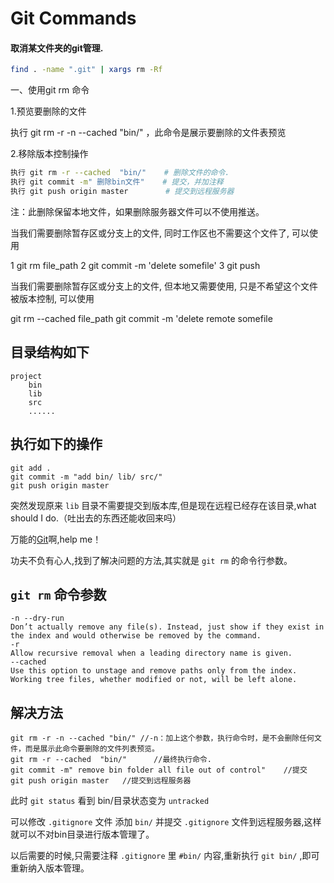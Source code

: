 # Git Commands

#### 取消某文件夹的git管理.

~~~bash
find . -name ".git" | xargs rm -Rf
~~~

一、使用git rm 命令

1.预览要删除的文件

执行 git rm -r -n --cached "bin/"   ，此命令是展示要删除的文件表预览

2.移除版本控制操作

```bash
执行 git rm -r --cached  "bin/"    # 删除文件的命令. 
执行 git commit -m" 删除bin文件"    # 提交，并加注释
执行 git push origin master   　　  # 提交到远程服务器
```

注：此删除保留本地文件，如果删除服务器文件可以不使用推送。


当我们需要删除暂存区或分支上的文件, 同时工作区也不需要这个文件了, 可以使用

1 git rm file_path
2 git commit -m 'delete somefile'
3 git push

当我们需要删除暂存区或分支上的文件, 但本地又需要使用, 只是不希望这个文件被版本控制, 可以使用

git rm --cached file_path
git commit -m 'delete remote somefile



## 目录结构如下

```
project
    bin
    lib
    src
    ...... 
```

## 执行如下的操作

```
git add .
git commit -m "add bin/ lib/ src/"
git push origin master
```

 

突然发现原来 `lib` 目录不需要提交到版本库,但是现在远程已经存在该目录,what should I do.（吐出去的东西还能收回来吗）

万能的[Git](http://lib.csdn.net/base/git)啊,help me！

功夫不负有心人,找到了解决问题的方法,其实就是 `git rm` 的命令行参数。

## `git rm` 命令参数

```
-n --dry-run 
Don’t actually remove any file(s). Instead, just show if they exist in the index and would otherwise be removed by the command.
-r 
Allow recursive removal when a leading directory name is given. 
--cached 
Use this option to unstage and remove paths only from the index. Working tree files, whether modified or not, will be left alone.
```

## 解决方法

```
git rm -r -n --cached "bin/" //-n：加上这个参数，执行命令时，是不会删除任何文件，而是展示此命令要删除的文件列表预览。
git rm -r --cached  "bin/"      //最终执行命令. 
git commit -m" remove bin folder all file out of control"    //提交
git push origin master   //提交到远程服务器
```

此时 `git status` 看到 bin/目录状态变为 `untracked`

可以修改 `.gitignore` 文件 添加 `bin/` 并提交 `.gitignore` 文件到远程服务器,这样就可以不对bin目录进行版本管理了。

以后需要的时候,只需要注释 `.gitignore` 里 `#bin/` 内容,重新执行 `git bin/` ,即可重新纳入版本管理。